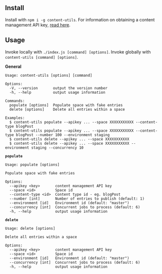 ## Install

Install with `npm i -g content-utils`. For information on obtaining a content management API key, [read here](https://www.contentful.com/developers/docs/references/authentication/#the-content-management-api).

## Usage

Invoke locally with `./index.js [command] [options]`. Invoke globally with `content-utils [command] [options]`.

**General**

```
Usage: content-utils [options] [command]

Options:
  -V, --version       output the version number
  -h, --help          output usage information

Commands:
  populate [options]  Populate space with fake entries
  delete [options]    Delete all entries within a space

Examples:
  $ content-utils populate --apikey ... --space XXXXXXXXXXX --content-type blogPost
  $ content-utils populate --apikey ... --space XXXXXXXXXXX --content-type blogPost --number 100 --environment staging
  $ content-utils delete --apikey ... --space XXXXXXXXXXX
  $ content-utils delete --apikey ... --space XXXXXXXXXXX --environment staging --concurrency 10
```

**`populate`**

```
Usage: populate [options]

Populate space with fake entries

Options:
  --apikey <key>       content management API key
  --space <id>         Space id
  --content-type <id>  Content type id - eg. blogPost
  --number [int]       Number of entries to publish (default: 1)
  --environment [id]   Environment id (default: "master")
  --concurrency [int]  Concurrent jobs to process (default: 6)
  -h, --help           output usage information
```

**`delete`**

```
Usage: delete [options]

Delete all entries within a space

Options:
  --apikey <key>       content management API key
  --space <id>         Space id
  --environment [id]   Environment id (default: "master")
  --concurrency [int]  Concurrent jobs to process (default: 6)
  -h, --help           output usage information
```
